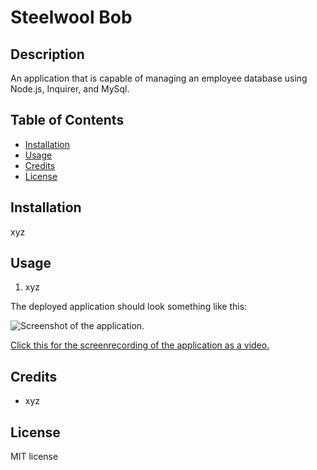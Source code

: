 # Steelwool Bob

## Description

An application that is capable of managing an employee database using Node.js, Inquirer, and MySql.

## Table of Contents

- [Installation](#installation)
- [Usage](#usage)
- [Credits](#credits)
- [License](#license)

## Installation

xyz

## Usage

1. xyz

The deployed application should look something like this:

![Screenshot of the application.]()

[Click this for the screenrecording of the application as a video.](https://github.com/niko-vu/logo-skimping/blob/main/assets/screenrecording.webm)

## Credits

* xyz

## License

MIT license
